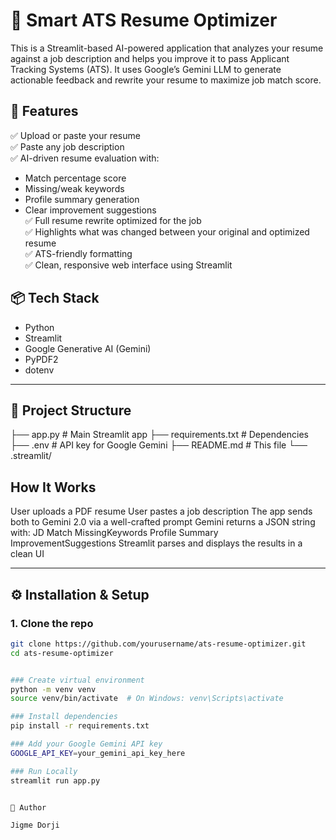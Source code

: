 # 🧠 Smart ATS Resume Optimizer

This is a Streamlit-based AI-powered application that analyzes your resume against a job description and helps you improve it to pass Applicant Tracking Systems (ATS). It uses Google’s Gemini LLM to generate actionable feedback and rewrite your resume to maximize job match score.

## 🚀 Features

✅ Upload or paste your resume  
✅ Paste any job description  
✅ AI-driven resume evaluation with:
- Match percentage score
- Missing/weak keywords
- Profile summary generation
- Clear improvement suggestions  
✅ Full resume rewrite optimized for the job  
✅ Highlights what was changed between your original and optimized resume  
✅ ATS-friendly formatting  
✅ Clean, responsive web interface using Streamlit  



## 📦 Tech Stack

- Python
- Streamlit
- Google Generative AI (Gemini)
- PyPDF2
- dotenv

---

## 📁 Project Structure

├── app.py # Main Streamlit app
├── requirements.txt # Dependencies
├── .env # API key for Google Gemini
├── README.md # This file
└── .streamlit/


## How It Works

User uploads a PDF resume
User pastes a job description
The app sends both to Gemini 2.0 via a well-crafted prompt
Gemini returns a JSON string with:
JD Match
MissingKeywords
Profile Summary
ImprovementSuggestions
Streamlit parses and displays the results in a clean UI

---

## ⚙️ Installation & Setup

### 1. Clone the repo

```bash
git clone https://github.com/yourusername/ats-resume-optimizer.git
cd ats-resume-optimizer


### Create virtual environment
python -m venv venv
source venv/bin/activate  # On Windows: venv\Scripts\activate

### Install dependencies
pip install -r requirements.txt

### Add your Google Gemini API key
GOOGLE_API_KEY=your_gemini_api_key_here

### Run Locally
streamlit run app.py


🙋 Author

Jigme Dorji
